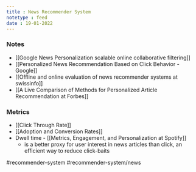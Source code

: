```yaml
---
title : News Recommender System
notetype : feed
date : 19-01-2022
---
```




### Notes

- [[Google News Personalization scalable online collaborative filtering]]
- [[Personalized News Recommendation Based on Click Behavior - Google]]
- [[Offline and online evaluation of news recommender systems at swissinfo]]
- [[A Live Comparison of Methods for Personalized Article Recommendation at Forbes]]



### Metrics
- [[Click Through Rate]]
- [[Adoption and Conversion Rates]]
- Dwell time - [[Metrics, Engagement, and Personalization at Spotify]]
	- is a better proxy for user interest in news articles than click, an efficient way to reduce click-baits


#recommender-system #recommender-system/news 